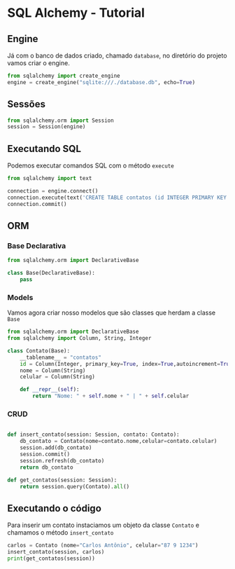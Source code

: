# SQL Alchemy - Tutorial
## Engine
Já com o banco de dados criado, chamado `database`,  no diretório do projeto vamos criar o engine.
~~~python
from sqlalchemy import create_engine
engine = create_engine("sqlite:///./database.db", echo=True)
~~~

## Sessões
~~~python
from sqlalchemy.orm import Session
session = Session(engine)
~~~

## Executando SQL
Podemos executar comandos SQL com o método `execute`

~~~python
from sqlalchemy import text

connection = engine.connect()
connection.execute(text('CREATE TABLE contatos (id INTEGER PRIMARY KEY NOT NULL, nome VARCHAR(40), celular VARCHAR(15))'))
connection.commit()
~~~

## ORM

### Base Declarativa
~~~python
from sqlalchemy.orm import DeclarativeBase

class Base(DeclarativeBase):
    pass

~~~

### Models
Vamos agora criar nosso modelos que são classes que herdam a classe `Base`
~~~python
from sqlalchemy.orm import DeclarativeBase
from sqlalchemy import Column, String, Integer

class Contato(Base):
    __tablename__ = "contatos"
    id = Column(Integer, primary_key=True, index=True,autoincrement=True)
    nome = Column(String)
    celular = Column(String)

    def __repr__(self):
        return "Nome: " + self.nome + " | " + self.celular
~~~

### CRUD
~~~python

def insert_contato(session: Session, contato: Contato):
    db_contato = Contato(nome=contato.nome,celular=contato.celular)
    session.add(db_contato)
    session.commit()
    session.refresh(db_contato)
    return db_contato

def get_contatos(session: Session):
    return session.query(Contato).all()
~~~
## Executando o código
Para inserir um contato instaciamos um objeto da classe `Contato` e chamamos o método `insert_contato`

~~~python
carlos = Contato (nome="Carlos Antônio", celular="87 9 1234")
insert_contato(session, carlos)
print(get_contatos(session))
~~~

